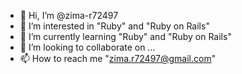 - 👋 Hi, I’m @zima-r72497
- 👀 I’m interested in "Ruby" and "Ruby on Rails"
- 🌱 I’m currently learning "Ruby" and "Ruby on Rails"
- 💞️ I’m looking to collaborate on ...
- 📫 How to reach me "zima.r72497@gmail.com"

<!---
zima-r72497/zima-r72497 is a ✨ special ✨ repository because its `README.md` (this file) appears on your GitHub profile.
You can click the Preview link to take a look at your changes.
--->
